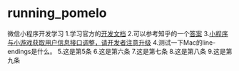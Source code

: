# running_pomelo
微信小程序开发学习
1.学习官方的[开发文档](https://developers.weixin.qq.com/miniprogram/dev/index.html)
2.可以参考知乎的一个[答案](https://www.zhihu.com/question/50907897)
3.[小程序与小游戏获取用户信息接口调整，请开发者注意升级](https://developers.weixin.qq.com/blogdetail?action=get_post_info&lang=zh_CN&token=1650183953&docid=0000a26e1aca6012e896a517556c01)
4.测试一下Mac的line-endings是什么。
5.这是第5条
6.这是第六条
7.这是第七条
8.这是第八条
9.这是第九条

